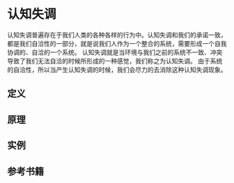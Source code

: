 # 认知失调

认知失调普遍存在于我们人类的各种各样的行为中。认知失调和我们的承诺一致， 都是我们自洽性的一部分，就是说我们人作为一个整合的系统，需要形成一个自我协调的、自洽的一个系统。 认知失调就是当环境与我们之前的系统不一致、冲突导致了我们无法自洽的时候所形成的一种感觉，我们称之为认知失调。 由于系统的自洽性，所以当产生认知失调的时候，我们会尽力的去消除这种认知失调现象。

## 定义

## 原理


## 实例


## 参考书籍